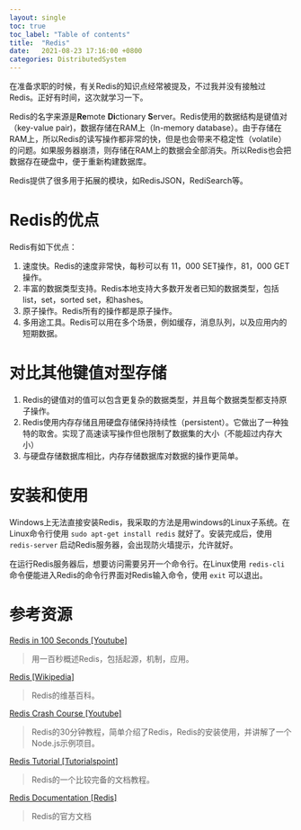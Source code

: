 ```yaml
---
layout: single
toc: true
toc_label: "Table of contents"
title:  "Redis"
date:   2021-08-23 17:16:00 +0800
categories: DistributedSystem
---
```


在准备求职的时候，有关Redis的知识点经常被提及，不过我并没有接触过Redis。正好有时间，这次就学习一下。

Redis的名字来源是**Re**mote **Di**ctionary **S**erver。Redis使用的数据结构是键值对（key-value pair)，数据存储在RAM上（In-memory database）。由于存储在RAM上，所以Redis的读写操作都非常的快，但是也会带来不稳定性（volatile）的问题。如果服务器崩溃，则存储在RAM上的数据会全部消失。所以Redis也会把数据存在硬盘中，便于重新构建数据库。

Redis提供了很多用于拓展的模块，如RedisJSON，RediSearch等。

# Redis的优点

Redis有如下优点：
1. 速度快。Redis的速度非常快，每秒可以有 11，000 SET操作，81，000 GET操作。
2. 丰富的数据类型支持。Redis本地支持大多数开发者已知的数据类型，包括list，set，sorted set，和hashes。
3. 原子操作。Redis所有的操作都是原子操作。
4. 多用途工具。Redis可以用在多个场景，例如缓存，消息队列，以及应用内的短期数据。

# 对比其他键值对型存储

1. Redis的键值对的值可以包含更复杂的数据类型，并且每个数据类型都支持原子操作。
2. Redis使用内存存储且用硬盘存储保持持续性（persistent）。它做出了一种独特的取舍。实现了高速读写操作但也限制了数据集的大小（不能超过内存大小）
3. 与硬盘存储数据库相比，内存存储数据库对数据的操作更简单。


# 安装和使用

Windows上无法直接安装Redis，我采取的方法是用windows的Linux子系统。在Linux命令行使用 `sudo apt-get install redis` 就好了。安装完成后，使用  `redis-server` 启动Redis服务器，会出现防火墙提示，允许就好。

在运行Redis服务器后，想要访问需要另开一个命令行。在Linux使用 `redis-cli` 命令便能进入Redis的命令行界面对Redis输入命令，使用 `exit` 可以退出。

# 参考资源

[Redis in 100 Seconds [Youtube]](https://www.youtube.com/watch?v=G1rOthIU-uo)
>用一百秒概述Redis，包括起源，机制，应用。

[Redis [Wikipedia]](https://en.wikipedia.org/wiki/Redis)
>Redis的维基百科。

[Redis Crash Course [Youtube]](https://www.youtube.com/watch?v=jgpVdJB2sKQ)
>Redis的30分钟教程，简单介绍了Redis，Redis的安装使用，并讲解了一个Node.js示例项目。

[Redis Tutorial [Tutorialspoint]](https://www.tutorialspoint.com/redis/index.htm)
>Redis的一个比较完备的文档教程。

[Redis Documentation [Redis]](https://redis.io/documentation)
>Redis的官方文档